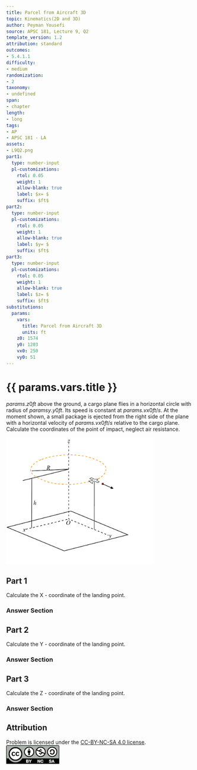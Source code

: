 ```yaml
---
title: Parcel from Aircraft 3D
topic: Kinematics(2D and 3D)
author: Peyman Yousefi
source: APSC 181, Lecture 9, Q2
template_version: 1.2
attribution: standard
outcomes:
- 5.4.1.1
difficulty:
- medium
randomization:
- 2
taxonomy:
- undefined
span:
- chapter
length:
- long
tags:
- AP
- APSC 181 - LA
assets:
- L9Q2.png
part1:
  type: number-input
  pl-customizations:
    rtol: 0.05
    weight: 1
    allow-blank: true
    label: $x= $
    suffix: $ft$
part2:
  type: number-input
  pl-customizations:
    rtol: 0.05
    weight: 1
    allow-blank: true
    label: $y= $
    suffix: $ft$
part3:
  type: number-input
  pl-customizations:
    rtol: 0.05
    weight: 1
    allow-blank: true
    label: $z= $
    suffix: $ft$
substitutions:
  params:
    vars:
      title: Parcel from Aircraft 3D
      units: ft
    z0: 1574
    y0: 1203
    vx0: 250
    vy0: 51
---
```

# {{ params.vars.title }}
${{params.z0}}ft$ above the ground, a cargo plane flies in a horizontal circle with radius of ${{paramsy.y0}}ft$.
Its speed is constant at ${{params.vx0}}ft/s$.
At the moment shown, a small package is ejected from the right side of the plane with a horizontal velocity of ${{params.vx0}}ft/s$ relative to the cargo plane.
Calculate the coordinates of the point of impact, neglect air resistance.

<img src="L9Q2.png" width=400>

## Part 1

Calculate the X - coordinate of the landing point.

### Answer Section

## Part 2

Calculate the Y - coordinate of the landing point.

### Answer Section

## Part 3

Calculate the Z - coordinate of the landing point.

### Answer Section

## Attribution

Problem is licensed under the [CC-BY-NC-SA 4.0 license](https://creativecommons.org/licenses/by-nc-sa/4.0/).<br> ![The Creative Commons 4.0 license requiring attribution-BY, non-commercial-NC, and share-alike-SA license.](https://raw.githubusercontent.com/firasm/bits/master/by-nc-sa.png)